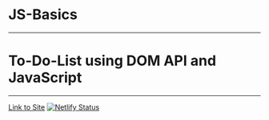# JS-Basics
----

# To-Do-List using DOM API and JavaScript 
--- 
[Link to Site](https://parth-todolist.netlify.app)
[![Netlify Status](https://api.netlify.com/api/v1/badges/135c8a05-1902-43cc-9e9e-30e5966f6f40/deploy-status)](https://app.netlify.com/sites/parth-todolist/deploys)
